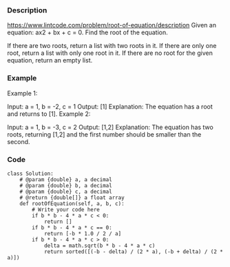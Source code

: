 ### Description
https://www.lintcode.com/problem/root-of-equation/description
Given an equation: ax2 + bx + c = 0. Find the root of the equation.

If there are two roots, return a list with two roots in it.
If there are only one root, return a list with only one root in it.
If there are no root for the given equation, return an empty list.

### Example
Example 1:

Input: a = 1, b = -2, c = 1
Output: [1]
Explanation:
The equation has a root and returns to [1].
Example 2:

Input: a = 1, b = -3, c = 2
Output: [1,2]
Explanation:
The equation has two roots, returning [1,2] and the first number should be smaller than the second.

### Code
```
class Solution:
    # @param {double} a, a decimal
    # @param {double} b, a decimal
    # @param {double} c, a decimal
    # @return {double[]} a float array
    def rootOfEquation(self, a, b, c):
        # Write your code here
        if b * b - 4 * a * c < 0:
            return []
        if b * b - 4 * a * c == 0:
            return [-b * 1.0 / 2 / a]
        if b * b - 4 * a * c > 0:
            delta = math.sqrt(b * b - 4 * a * c)
            return sorted([(-b - delta) / (2 * a), (-b + delta) / (2 * a)])
```
